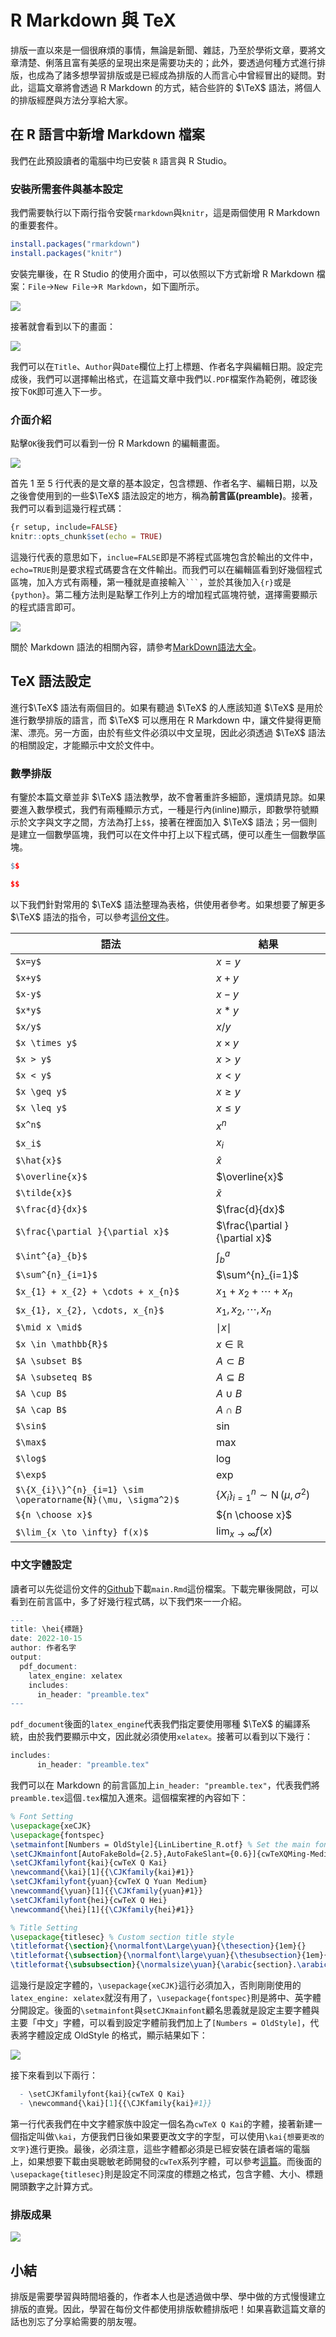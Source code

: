 # R Markdown 與 TeX

排版一直以來是一個很麻煩的事情，無論是新聞、雜誌，乃至於學術文章，要將文章清楚、俐落且富有美感的呈現出來是需要功夫的；此外，要透過何種方式進行排版，也成為了諸多想學習排版或是已經成為排版的人而言心中曾經冒出的疑問。對此，這篇文章將會透過 R Markdown 的方式，結合些許的 $\TeX$ 語法，將個人的排版經歷與方法分享給大家。


## 在 R 語言中新增 Markdown 檔案

我們在此預設讀者的電腦中均已安裝 `R` 語言與 R Studio。

### 安裝所需套件與基本設定

我們需要執行以下兩行指令安裝`rmarkdown`與`knitr`，這是兩個使用 R Markdown 的重要套件。

```r
install.packages("rmarkdown")
install.packages("knitr")
```

安裝完畢後，在 R Studio 的使用介面中，可以依照以下方式新增 R Markdown 檔案：`File`$\rightarrow$`New File`$\rightarrow$`R Markdown`，如下圖所示。

![](https://i.imgur.com/vviV4xh.jpg)

接著就會看到以下的畫面：

![](https://i.imgur.com/ydhW2hy.png)


我們可以在`Title`、`Author`與`Date`欄位上打上標題、作者名字與編輯日期。設定完成後，我們可以選擇輸出格式，在這篇文章中我們以`.PDF`檔案作為範例，確認後按下`OK`即可進入下一步。

### 介面介紹

點擊`OK`後我們可以看到一份 R Markdown 的編輯畫面。

![](https://i.imgur.com/AWnA9Y0.png)

首先 1 至 5 行代表的是文章的基本設定，包含標題、作者名字、編輯日期，以及之後會使用到的一些$\TeX$ 語法設定的地方，稱為**前言區(preamble)**。接著，我們可以看到這幾行程式碼：
```r
{r setup, include=FALSE}
knitr::opts_chunk$set(echo = TRUE)
```

這幾行代表的意思如下，`inclue=FALSE`即是不將程式區塊包含於輸出的文件中，`echo=TRUE`則是要求程式碼要含在文件輸出。而我們可以在編輯區看到好幾個程式區塊，加入方式有兩種，第一種就是直接輸入` ``` `，並於其後加入`{r}`或是`{python}`。第二種方法則是點擊工作列上方的增加程式區塊符號，選擇需要顯示的程式語言即可。

![](https://i.imgur.com/4eEEOJM.jpg)

關於 Markdown 語法的相關內容，請參考[MarkDown語法大全](https://hackmd.io/@eMP9zQQ0Qt6I8Uqp2Vqy6w/SyiOheL5N/%2FBVqowKshRH246Q7UDyodFA?type=book)。

## TeX 語法設定

進行$\TeX$ 語法有兩個目的。如果有聽過 $\TeX$ 的人應該知道 $\TeX$ 是用於進行數學排版的語言，而 $\TeX$ 可以應用在 R Markdown 中，讓文件變得更簡潔、漂亮。另一方面，由於有些文件必須以中文呈現，因此必須透過 $\TeX$ 語法的相關設定，才能顯示中文於文件中。

### 數學排版

有鑒於本篇文章並非 $\TeX$ 語法教學，故不會著重許多細節，還煩請見諒。如果要進入數學模式，我們有兩種顯示方式，一種是行內(inline)顯示，即數學符號顯示於文字與文字之間，方法為打上`$$`，接著在裡面加入 $\TeX$ 語法；另一個則是建立一個數學區塊，我們可以在文件中打上以下程式碼，便可以產生一個數學區塊。

```r
$$

$$
```

以下我們針對常用的 $\TeX$ 語法整理為表格，供使用者參考。如果想要了解更多 $\TeX$ 語法的指令，可以參考[這份文件](https://www.cmor-faculty.rice.edu/~heinken/latex/symbols.pdf)。



| 語法 | 結果 |
| -------- | -------- |
| `$x=y$`     | $x=y$     |
| `$x+y$`     | $x+y$     |
| `$x-y$`     | $x-y$     |
| `$x*y$`     | $x*y$     |
| `$x/y$`     | $x/y$     |
| `$x \times y$`     | $x \times y$     |
| `$x > y$`     | $x > y$     |
| `$x < y$`     | $x < y$     |
| `$x \geq y$`     | $x \geq y$     |
| `$x \leq y$`     | $x \leq y$     |
| `$x^n$`     | $x^n$     |
| `$x_i$`     | $x_i$     |
| `$\hat{x}$`     | $\hat{x}$     |
| `$\overline{x}$`     | $\overline{x}$     |
| `$\tilde{x}$`     | $\tilde{x}$     |
| `$\frac{d}{dx}$`     | $\frac{d}{dx}$     |
| `$\frac{\partial }{\partial x}$`     | $\frac{\partial }{\partial x}$     |
| `$\int^{a}_{b}$`     | $\int^{a}_{b}$     |
| `$\sum^{n}_{i=1}$`     | $\sum^{n}_{i=1}$     |
| `$x_{1} + x_{2} + \cdots + x_{n}$`     | $x_{1} + x_{2} + \cdots + x_{n}$     |
| `$x_{1}, x_{2}, \cdots, x_{n}$`     | $x_{1}, x_{2}, \cdots, x_{n}$     |
| `$\mid x \mid$`     | $\mid x \mid$     |
| `$x \in \mathbb{R}$`     | $x \in \mathbb{R}$     |
| `$A \subset B$`     | $A \subset B$     |
| `$A \subseteq B$`     | $A \subseteq B$     |
| `$A \cup B$`     | $A \cup B$     |
| `$A \cap B$`     | $A \cap B$     |
| `$\sin$`     | $\sin$     |
| `$\max$`     | $\max$     |
| `$\log$`     | $\log$     |
| `$\exp$`     | $\exp$     |
| `$\{X_{i}\}^{n}_{i=1} \sim \operatorname{N}(\mu, \sigma^2)$`     | $\{X_{i}\}^{n}_{i=1} \sim \operatorname{N}(\mu, \sigma^2)$     |
| `${n \choose x}$`     | ${n \choose x}$     |
| `$\lim_{x \to \infty} f(x)$`     | $\lim_{x \to \infty} f(x)$     |

### 中文字體設定

讀者可以先從這份文件的[Github](https://github.com/xiaolong70701/TeX-with-R-markdown)下載`main.Rmd`這份檔案。下載完畢後開啟，可以看到在前言區中，多了好幾行程式碼，以下我們來一一介紹。

```r
---
title: \hei{標題}
date: 2022-10-15
author: 作者名字
output:
  pdf_document:
    latex_engine: xelatex
    includes:
      in_header: "preamble.tex"
---
```

`pdf_document`後面的`latex_engine`代表我們指定要使用哪種 $\TeX$ 的編譯系統，由於我們要顯示中文，因此就必須使用`xelatex`。接著可以看到以下幾行：

```r
includes:
      in_header: "preamble.tex"
```

我們可以在 Markdown 的前言區加上`in_header: "preamble.tex"`，代表我們將`preamble.tex`這個`.tex`檔加入進來。這個檔案裡的內容如下：

```tex
% Font Setting
\usepackage{xeCJK}
\usepackage{fontspec}
\setmainfont[Numbers = OldStyle]{LinLibertine_R.otf} % Set the main font of the document 
\setCJKmainfont[AutoFakeBold={2.5},AutoFakeSlant={0.6}]{cwTeXQMing-Medium}
\setCJKfamilyfont{kai}{cwTeX Q Kai}
\newcommand{\kai}[1]{{\CJKfamily{kai}#1}}
\setCJKfamilyfont{yuan}{cwTeX Q Yuan Medium} 
\newcommand{\yuan}[1]{{\CJKfamily{yuan}#1}}
\setCJKfamilyfont{hei}{cwTeX Q Hei}
\newcommand{\hei}[1]{{\CJKfamily{hei}#1}}

% Title Setting
\usepackage{titlesec} % Custom section title style
\titleformat{\section}{\normalfont\Large\yuan}{\thesection}{1em}{}
\titleformat{\subsection}{\normalfont\large\yuan}{\thesubsection}{1em}{}
\titleformat{\subsubsection}{\normalsize\yuan}{\arabic{section}.\arabic{subsection}.\arabic{subsubsection}\quad}{0em}{}
```

這幾行是設定字體的，`\usepackage{xeCJK}`這行必須加入，否則剛剛使用的`latex_engine: xelatex`就沒有用了，`\usepackage{fontspec}`則是將中、英字體分開設定。後面的`\setmainfont`與`setCJKmainfont`顧名思義就是設定主要字體與主要「中文」字體，可以看到設定字體前我們加上了`[Numbers = OldStyle]`，代表將字體設定成 OldStyle 的格式，顯示結果如下：

![](https://i.imgur.com/XPkossT.png)

接下來看到以下兩行：

```r
  - \setCJKfamilyfont{kai}{cwTeX Q Kai}
  - \newcommand{\kai}[1]{{\CJKfamily{kai}#1}}
```
第一行代表我們在中文字體家族中設定一個名為`cwTeX Q Kai`的字體，接著新建一個指定叫做`\kai`，方便我們日後如果要更改文字的字型，可以使用`\kai{想要更改的文字}`進行更換。最後，必須注意，這些字體都必須是已經安裝在讀者端的電腦上，如果想要下載由吳聰敏老師開發的`cwTeX`系列字體，可以參考[這篇](https://github.com/l10n-tw/cwtex-q-fonts)。而後面的`\usepackage{titlesec}`則是設定不同深度的標題之格式，包含字體、大小、標題開頭數字之計算方式。

### 排版成果

![](https://i.imgur.com/cJxJ7KB.png)


## 小結

排版是需要學習與時間培養的，作者本人也是透過做中學、學中做的方式慢慢建立排版的直覺。因此，學習在每份文件都使用排版軟體排版吧！如果喜歡這篇文章的話也別忘了分享給需要的朋友喔。
